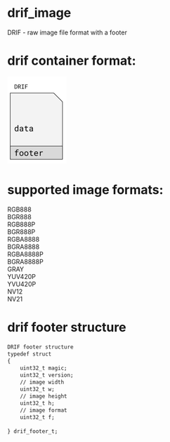 # drif_image
DRIF - raw image file format with a footer

# drif container format:
![drif container format](drif.png)

# supported image formats:
RGB888  
BGR888   
RGB888P  
BGR888P  
RGBA8888   
BGRA8888   
RGBA8888P  
BGRA8888P  
GRAY   
YUV420P  
YVU420P  
NV12   
NV21   

# drif footer structure
```
DRIF footer structure
typedef struct
{
    uint32_t magic;
    uint32_t version;
    // image width
    uint32_t w;
    // image height
    uint32_t h;
    // image format
    uint32_t f;

} drif_footer_t;

```
